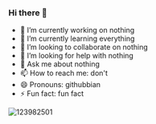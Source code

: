 ### Hi there 👋

<!--
**caktusjack/caktusjack** is a ✨ _special_ ✨ repository because its `README.md` (this file) appears on your GitHub profile.

Here are some ideas to get you started:
-->

- 🔭 I’m currently working on nothing
- 🌱 I’m currently learning everything
- 👯 I’m looking to collaborate on nothing
- 🤔 I’m looking for help with nothing
- 💬 Ask me about nothing
- 📫 How to reach me: don't
- 😄 Pronouns: githubbian
- ⚡ Fun fact: fun fact


![123982501](https://github.com/caktusjack/caktusjack/assets/123982501/2dc3c628-169b-404e-ab9e-1924894eb034)
